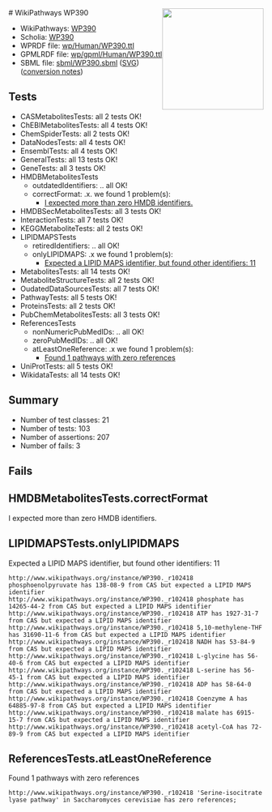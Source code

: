 <img style="float: right; width: 200px" src="../logo.png" />
# WikiPathways WP390

* WikiPathways: [WP390](https://identifiers.org/wikipathways:WP390)
* Scholia: [WP390](https://scholia.toolforge.org/wikipathways/WP390)
* WPRDF file: [wp/Human/WP390.ttl](../wp/Human/WP390.ttl)
* GPMLRDF file: [wp/gpml/Human/WP390.ttl](../wp/gpml/Human/WP390.ttl)
* SBML file: [sbml/WP390.sbml](../sbml/WP390.sbml) ([SVG](../sbml/WP390.svg)) ([conversion notes](../sbml/WP390.txt))

## Tests
* CASMetabolitesTests: all 2 tests OK!
* ChEBIMetabolitesTests: all 4 tests OK!
* ChemSpiderTests: all 2 tests OK!
* DataNodesTests: all 4 tests OK!
* EnsemblTests: all 4 tests OK!
* GeneralTests: all 13 tests OK!
* GeneTests: all 3 tests OK!
* HMDBMetabolitesTests
    * outdatedIdentifiers: .. all OK!
    * correctFormat: .x. we found 1 problem(s):
        * [I expected more than zero HMDB identifiers.](#ad154c1e)
* HMDBSecMetabolitesTests: all 3 tests OK!
* InteractionTests: all 7 tests OK!
* KEGGMetaboliteTests: all 2 tests OK!
* LIPIDMAPSTests
    * retiredIdentifiers: .. all OK!
    * onlyLIPIDMAPS: .x we found 1 problem(s):
        * [Expected a LIPID MAPS identifier, but found other identifiers: 11](#d0bfb679)
* MetabolitesTests: all 14 tests OK!
* MetaboliteStructureTests: all 2 tests OK!
* OudatedDataSourcesTests: all 7 tests OK!
* PathwayTests: all 5 tests OK!
* ProteinsTests: all 2 tests OK!
* PubChemMetabolitesTests: all 3 tests OK!
* ReferencesTests
    * nonNumericPubMedIDs: .. all OK!
    * zeroPubMedIDs: .. all OK!
    * atLeastOneReference: .x we found 1 problem(s):
        * [Found 1 pathways with zero references](#35eb778e)
* UniProtTests: all 5 tests OK!
* WikidataTests: all 14 tests OK!


## Summary

* Number of test classes: 21
* Number of tests: 103
* Number of assertions: 207
* Number of fails: 3

## Fails

<a name="ad154c1e" />

## HMDBMetabolitesTests.correctFormat

I expected more than zero HMDB identifiers.
<a name="d0bfb679" />

## LIPIDMAPSTests.onlyLIPIDMAPS

Expected a LIPID MAPS identifier, but found other identifiers: 11
```
http://www.wikipathways.org/instance/WP390._r102418 phosphoenolpyruvate has 138-08-9 from CAS but expected a LIPID MAPS identifier
http://www.wikipathways.org/instance/WP390._r102418 phosphate has 14265-44-2 from CAS but expected a LIPID MAPS identifier
http://www.wikipathways.org/instance/WP390._r102418 ATP has 1927-31-7 from CAS but expected a LIPID MAPS identifier
http://www.wikipathways.org/instance/WP390._r102418 5,10-methylene-THF has 31690-11-6 from CAS but expected a LIPID MAPS identifier
http://www.wikipathways.org/instance/WP390._r102418 NADH has 53-84-9 from CAS but expected a LIPID MAPS identifier
http://www.wikipathways.org/instance/WP390._r102418 L-glycine has 56-40-6 from CAS but expected a LIPID MAPS identifier
http://www.wikipathways.org/instance/WP390._r102418 L-serine has 56-45-1 from CAS but expected a LIPID MAPS identifier
http://www.wikipathways.org/instance/WP390._r102418 ADP has 58-64-0 from CAS but expected a LIPID MAPS identifier
http://www.wikipathways.org/instance/WP390._r102418 Coenzyme A has 64885-97-8 from CAS but expected a LIPID MAPS identifier
http://www.wikipathways.org/instance/WP390._r102418 malate has 6915-15-7 from CAS but expected a LIPID MAPS identifier
http://www.wikipathways.org/instance/WP390._r102418 acetyl-CoA has 72-89-9 from CAS but expected a LIPID MAPS identifier
```

<a name="35eb778e" />

## ReferencesTests.atLeastOneReference

Found 1 pathways with zero references
```
http://www.wikipathways.org/instance/WP390._r102418 'Serine-isocitrate lyase pathway' in Saccharomyces cerevisiae has zero references; 
```

